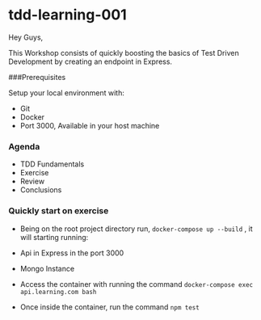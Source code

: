 # tdd-learning-001

Hey Guys,

This Workshop consists of quickly boosting the basics of Test Driven Development by creating an endpoint in Express.


###Prerequisites

Setup your local environment with:

- Git
- Docker
- Port 3000, Available in your host machine

### Agenda

- TDD Fundamentals
- Exercise
- Review
- Conclusions


### Quickly start on exercise

- Being on the root project directory run, `docker-compose up --build` ,  it will starting running:
 - Api in Express in the port 3000
 - Mongo Instance

- Access the container with running the command `docker-compose exec api.learning.com bash`

- Once inside the container, run the command `npm test`